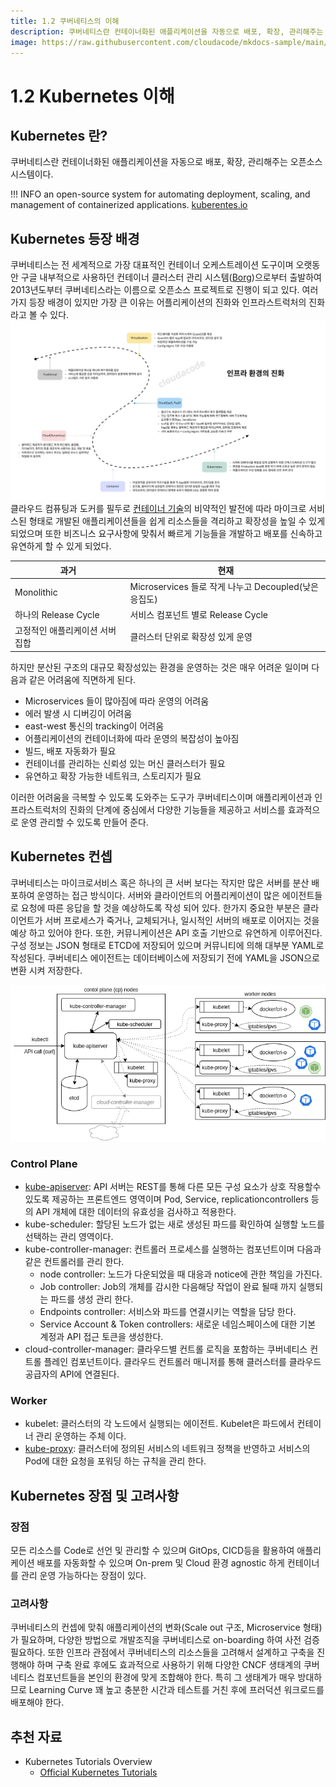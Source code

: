 ```yaml
---
title: 1.2 쿠버네티스의 이해
description: 쿠버네티스란 컨테이너화된 애플리케이션을 자동으로 배포, 확장, 관리해주는 오픈소스 시스템
image: https://raw.githubusercontent.com/cloudacode/mkdocs-sample/main/docs/assets/kubernetes-school.png
---
```


# 1.2 Kubernetes 이해

## Kubernetes 란?

쿠버네티스란 컨테이너화된 애플리케이션을 자동으로 배포, 확장, 관리해주는 오픈소스 시스템이다.

!!! INFO
    an open-source system for automating deployment, scaling, and management of containerized applications.
    [kuberentes.io](https://kubernetes.io/)

## Kubernetes 등장 배경

쿠버네티스는 전 세계적으로 가장 대표적인 컨테이너 오케스트레이션 도구이며 오랫동안 구글 내부적으로 사용하던 컨테이너 클러스터 관리 시스템([Borg](https://research.google/pubs/pub43438/))으로부터 출발하여 2013년도부터 쿠버네티스라는 이름으로 오픈소스 프로젝트로 진행이 되고 있다. 여러가지 등장 배경이 있지만 가장 큰 이유는 어플리케이션의 진화와 인프라스트럭처의 진화라고 볼 수 있다. 
![evolution-of-infra](assets/evolution-of-infra.jpg)
클라우드 컴퓨팅과 도커를 필두로 [컨테이너 기술](./what-is-container.md)의 비약적인 발전에 따라 마이크로 서비스된 형태로 개발된 애플리케이션들을 쉽게 리소스들을 격리하고 확장성을 높일 수 있게 되었으며 또한 비즈니스 요구사항에 맞춰서 빠르게 기능들을 개발하고 배포를 신속하고 유연하게 할 수 있게 되었다.

| 과거      | 현재                          |
| ----------- | ------------------------------------ |
| Monolithic  | Microservices 들로 작게 나누고 Decoupled(낮은 응집도) |
| 하나의 Release Cycle | 서비스 컴포넌트 별로 Release Cycle |
| 고정적인 애플리케이션 서버 집합  | 클러스터 단위로 확장성 있게 운영 |

하지만 분산된 구조의 대규모 확장성있는 환경을 운영하는 것은 매우 어려운 일이며 다음과 같은 어려움에 직면하게 된다.

* Microservices 들이 많아짐에 따라 운영의 어려움
* 에러 발생 시 디버깅이 어려움
* east-west 통신의 tracking이 어려움
* 어플리케이션의 컨테이너화에 따라 운영의 복잡성이 높아짐
* 빌드, 배포 자동화가 필요
* 컨테이너를 관리하는 신뢰성 있는 머신 클러스터가 필요
* 유연하고 확장 가능한 네트워크, 스토리지가 필요

이러한 어려움을 극복할 수 있도록 도와주는 도구가 쿠버네티스이며 애플리케이션과 인프라스트럭처의 진화의 단계에 중심에서 다양한 기능들을 제공하고 서비스를 효과적으로 운영 관리할 수 있도록 만들어 준다.

## Kubernetes 컨셉

쿠버네티스는 마이크로서비스 혹은 하나의 큰 서버 보다는 작지만 많은 서버를 분산 배포하여 운영하는 접근 방식이다. 서버와 클라이언트의 어플리케이션이 많은 에이전트들로 요청에 따른 응답을 할 것을 예상하도록 작성 되어 있다. 한가지 중요한 부분은 클라이언트가 서버 프로세스가 죽거나, 교체되거나, 일시적인 서버의 배포로 이어지는 것을 예상 하고 있어야 한다.
또한, 커뮤니케이션은 API 호출 기반으로 유연하게 이루어진다. 구성 정보는 JSON 형태로 ETCD에 저장되어 있으며 커뮤니티에 의해 대부분 YAML로 작성된다. 쿠버네티스 에이전트는 데이터베이스에 저장되기 전에 YAML을 JSON으로 변환 시켜 저장한다.

![kubernetes-overview-architecture](assets/kubernetes-overview-architecture.png)

### Control Plane
* [kube-apiserver](https://kubernetes.io/docs/reference/command-line-tools-reference/kube-apiserver/): API 서버는 REST를 통해 다른 모든 구성 요소가 상호 작용할수 있도록 제공하는 프론트엔드 영역이며 Pod, Service, replicationcontrollers 등의 API 개체에 대한 데이터의 유효성을 검사하고 적용한다.
* kube-scheduler: 할당된 노드가 없는 새로 생성된 파드를 확인하여 실행할 노드를 선택하는 관리 영역이다.
* kube-controller-manager: 컨트롤러 프로세스를 실행하는 컴포넌트이며 다음과 같은 컨트롤러를 관리 한다.
  * node controller: 노드가 다운되었을 때 대응과 notice에 관한 책임을 가진다.
  * Job controller: Job의 개체를 감시한 다음해당 작업이 완료 될때 까지 실행되는 파드를 생성 관리 한다.
  * Endpoints controller: 서비스와 파드를 연결시키는 역할을 담당 한다.
  * Service Account & Token controllers: 새로운 네임스페이스에 대한 기본 계정과 API 접근 토큰을 생성한다.
* cloud-controller-manager: 클라우드별 컨트롤 로직을 포함하는 쿠버네티스 컨트롤 플레인 컴포넌트이다. 클라우드 컨트롤러 매니저를 통해 클러스터를 클라우드 공급자의 API에 연결된다.

### Worker
* kubelet: 클러스터의 각 노드에서 실행되는 에이전트. Kubelet은 파드에서 컨테이너 관리 운영하는 주체 이다.
* [kube-proxy](https://kubernetes.io/ko/docs/reference/command-line-tools-reference/kube-proxy/): 클러스터에 정의된 서비스의 네트워크 정책을 반영하고 서비스의 Pod에 대한 요청을 포워딩 하는 규칙을 관리 한다.

## Kubernetes 장점 및 고려사항

### 장점
모든 리소스를 Code로 선언 및 관리할 수 있으며 GitOps, CICD등을 활용하여 애플리케이션 배포를 자동화할 수 있으며 On-prem 및 Cloud 환경 agnostic 하게 컨테이너를 관리 운영 가능하다는 장점이 있다.

### 고려사항
쿠버네티스의 컨셉에 맞춰 애플리케이션의 변화(Scale out 구조, Microservice 형태)가 필요하며, 다양한 방법으로 개발조직을 쿠버네티스로 on-boarding 하여 사전 검증 필요하다. 또한 인프라 관점에서 쿠버네티스의 리소스들을 고려해서 설계하고 구축을 진행해야 하며 구축 완료 후에도 효과적으로 사용하기 위해 다양한 CNCF 생태계의 쿠버네티스 컴포넌트들을 본인의 환경에 맞게 조합해야 한다. 특히 그 생태계가 매우 방대하므로 Learning Curve 꽤 높고 충분한 시간과 테스트를 거친 후에 프러덕션 워크로드를 배포해야 한다.

## 추천 자료

* Kubernetes Tutorials Overview
    * [Official Kubernetes Tutorials](https://kubernetes.io/docs/tutorials/)